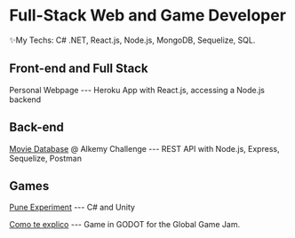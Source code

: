 # Full-Stack Web and Game Developer
✨My Techs: C# .NET, React.js, Node.js, MongoDB, Sequelize, SQL.
## Front-end and Full Stack

Personal Webpage --- Heroku App with React.js, accessing a Node.js backend

## Back-end

[Movie Database](https://github.com/Raikul/alkemy2) @ Alkemy Challenge --- REST API with Node.js, Express, Sequelize, Postman

## Games

[Pune Experiment](https://github.com/Raikul/PuneExperiment) --- C# and Unity

[Como te explico](https://github.com/Raikul/Como-te-explico) --- Game in GODOT for the Global Game Jam.
<!---
Raikul/Raikul is a ✨ special ✨ repository because its `README.md` (this file) appears on your GitHub profile.
You can click the Preview link to take a look at your changes.
--->
